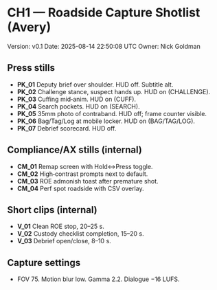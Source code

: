 # CH1 — Roadside Capture Shotlist (Avery)
Version: v0.1
Date: 2025-08-14 22:50:08 UTC
Owner: Nick Goldman

## Press stills
- **PK_01** Deputy brief over shoulder. HUD off. Subtitle alt.
- **PK_02** Challenge stance, suspect hands up. HUD on (CHALLENGE).
- **PK_03** Cuffing mid‑anim. HUD on (CUFF).
- **PK_04** Search pockets. HUD on (SEARCH).
- **PK_05** 35mm photo of contraband. HUD off; frame counter visible.
- **PK_06** Bag/Tag/Log at mobile locker. HUD on (BAG/TAG/LOG).
- **PK_07** Debrief scorecard. HUD off.

## Compliance/AX stills (internal)
- **CM_01** Remap screen with Hold↔Press toggle.
- **CM_02** High‑contrast prompts next to default.
- **CM_03** ROE admonish toast after premature shot.
- **CM_04** Perf spot roadside with CSV overlay.

## Short clips (internal)
- **V_01** Clean ROE stop, 20–25 s.
- **V_02** Custody checklist completion, 15–20 s.
- **V_03** Debrief open/close, 8–10 s.

## Capture settings
- FOV 75. Motion blur low. Gamma 2.2. Dialogue −16 LUFS.
